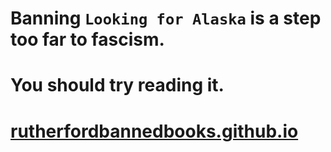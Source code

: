 # Banning `Looking for Alaska` is a step too far to fascism. 

# You should try reading it.

# [rutherfordbannedbooks.github.io](https://rutherfordbannedbooks.github.io/) 